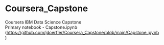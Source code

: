 # Coursera_Capstone
Coursera IBM Data Science Capstone
<br>
Primary notebook - Capstone.ipynb (https://github.com/jdoerfler/Coursera_Capstone/blob/main/Capstone.ipynb)
